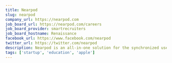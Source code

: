 ```yaml
---
title: Nearpod
slug: nearpod
company_url: https://nearpod.com
job_board_url: https://nearpod.com/careers
job_board_provider: smartrecruiters
job_board_hostname: Renaissance
facebook_url: https://www.facebook.com/nearpod
twitter_url: https://twitter.com/nearpod
description: Nearpod is an all-in-one solution for the synchronized use of iPads in the classroom that makes lectures more engaging through interactive multimedia presentations.
tags: ['startup', 'education', 'apple']
---
```

